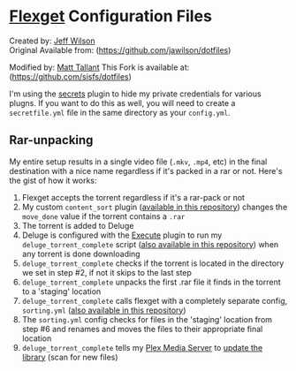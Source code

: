 # [Flexget](http://www.flexget.com) Configuration Files

Created by: [Jeff Wilson](mailto:jeff@jeffalwilson.com)  
Original Available from: (https://github.com/jawilson/dotfiles)

Modified by: [Matt Tallant](mailto:m.tallant+github@gmail.com)
This Fork is available at: (https://github.com/sisfs/dotfiles)

I'm using the [secrets](http://flexget.com/wiki/Plugins/secrets) plugin to hide my private credentials for various plugns. If you want to do this as well, you will need to create a ``secretfile.yml`` file in the same directory as your ``config.yml``.

## Rar-unpacking

My entire setup results in a single video file (``.mkv``, ``.mp4``, etc) in the final destination with a nice name regardless if it's packed in a rar or not.
Here's the gist of how it works:
  1. Flexget accepts the torrent regardless if it's a rar-pack or not
  2. My custom ``content_sort`` plugin ([available in this repository](https://github.com/jawilson/dotfiles/blob/master/flexget/plugins/content_sort.py)) changes the ``move_done`` value if the torrent contains a ``.rar``
  3. The torrent is added to Deluge
  4. Deluge is configured with the [Execute](http://dev.deluge-torrent.org/wiki/Plugins/Execute) plugin to run my ``deluge_torrent_complete`` script ([also available in this repository](https://github.com/jawilson/dotfiles/blob/master/bin/deluge_torrent_complete)) when any torrent is done downloading
  5. ``deluge_torrent_complete`` checks if the torrent is located in the directory we set in step #2, if not it skips to the last step
  6. ``deluge_torrent_complete`` unpacks the first .rar file it finds in the torrent to a 'staging' location
  7. ``deluge_torrent_complete`` calls flexget with a completely separate config, ``sorting.yml`` ([also available in this repository](https://github.com/jawilson/dotfiles/blob/master/flexget/sorting.yml))
  8. The ``sorting.yml`` config checks for files in the 'staging' location from step #6 and renames and moves the files to their appropriate final location
  9. ``deluge_torrent_complete`` tells my [Plex Media Server](https://plex.tv/) to [update the library](http://http://forums.plex.tv/discussion/comment/372419/#Comment_372419) (scan for new files)
